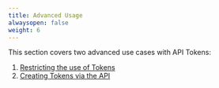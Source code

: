 ```yaml
---
title: Advanced Usage
alwaysopen: false
weight: 6
---
```


This section covers two advanced use cases with API Tokens:

1. [Restricting the use of Tokens](tokens/advanced/restrictions)
2. [Creating Tokens via the API](tokens/advanced/api)
